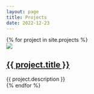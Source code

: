 ```yaml
---
layout: page
title: Projects
date: 2022-12-23
---
```



<div class="posts">
  {% for project in site.projects %}
    <article class="post">
      <div class="image">
        <img src="{{ project.picture }}"/>
      </div>
      <div class="entry">
        <h2 class="project"><a href="{{ site.baseurl }}{{ project.url }}">{{ project.title }}</a></h2>
          {{ project.description }}
      </div>
    </article>
  {% endfor %}
</div>

